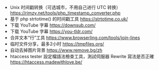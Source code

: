 * Unix 时间戳转换（可选城市，不用自己进行 UTC 转换） https://rimzy.net/tools/php_timestamp_converter.php
* 基于 php strtotime() 的时间戳工具 https://strtotime.co.uk/
* 下载 YouTube 字幕 https://downsub.com/
* 下载 YouTube 字幕 https://you-tldr.com/
* 合并文本“行”工具 https://www.browserling.com/tools/join-lines
* 临时文件分享，最多2小时 https://tmpfiles.org/
* 自动去掉图片背景 https://www.remove.bg/zh
* htaccess tester 設定檔語法檢查工具，測試伺服器 Rewrite 寫法是否正確 https://htaccess.madewithlove.be/
